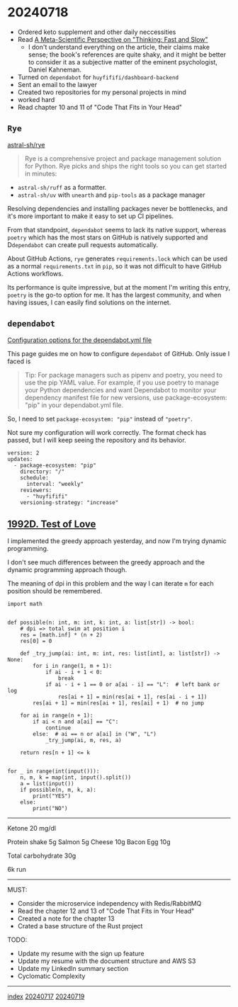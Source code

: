 <head><meta name="viewport" content="width=device-width, initial-scale=1.0, user-scalable=yes" /><meta charset="UTF-8"></head>

# 20240718

- Ordered keto supplement and other daily neccessities
- Read [A Meta-Scientific Perspective on "Thinking: Fast and Slow"](https://replicationindex.com/2020/12/30/a-meta-scientific-perspective-on-thinking-fast-and-slow/)
	- I don\'t understand everything on the article, their claims make sense; the book\'s references are quite shaky, and it might be better to consider it as a subjective matter of the eminent psychologist, Daniel Kahneman.
- Turned on `dependabot` for `huyfififi/dashboard-backend`
- Sent an email to the lawyer
- Created two repositories for my personal projects in mind
- worked hard
- Read chapter 10 and 11 of "Code That Fits in Your Head"

## `Rye`

[astral-sh/rye](https://github.com/astral-sh/rye)

> Rye is a comprehensive project and package management solution for Python.
> Rye picks and ships the right tools so you can get started in minutes:

- `astral-sh/ruff` as a formatter.
- `astral-sh/uv` with `unearth` and `pip-tools` as a package manager

Resolving dependencies and installing packages never be bottlenecks, and it\'s more important to make it easy to set up CI pipelines.

From that standpoint, `dependabot` seems to lack its native support, whereas `poetry` which has the most stars on GitHub is natively supported and D`dependabot` can create pull requests automatically.

About GitHub Actions, `rye` generates `requirements.lock` which can be used as a normal `requirements.txt` in `pip`, so it was not difficult to have GitHub Actions workflows.

Its performance is quite impressive, but at the moment I\'m writing this entry, `poetry` is the go-to option for me. It has the largest community, and when having issues, I can easily find solutions on the internet.

## `dependabot`

[Configuration options for the dependabot.yml file](https://docs.github.com/en/code-security/dependabot/dependabot-version-updates/configuration-options-for-the-dependabot.yml-file)

This page guides me on how to configure `dependabot` of GitHub. Only issue I faced is

> Tip: For package managers such as pipenv and poetry, you need to use the pip YAML value.
> For example, if you use poetry to manage your Python dependencies and want Dependabot to monitor your dependency manifest file for new versions, use package-ecosystem: "pip" in your dependabot.yml file.

So, I need to set `package-ecosystem: "pip"` instead of `"poetry"`.

Not sure my configuration will work correctly. The format check has passed, but I will keep seeing the repository and its behavior.

```
version: 2
updates:
  - package-ecosystem: "pip"
    directory: "/"
    schedule:
      interval: "weekly"
    reviewers:
      - "huyfififi"
    versioning-strategy: "increase"
```

## [1992D. Test of Love](https://codeforces.com/contest/1992/problem/D)

I implemented the greedy approach yesterday, and now I\'m  trying dynamic programming.

I don\'t see much differences between the greedy approach and the dynamic programming approach though.

The meaning of dpi in this problem and the way I can iterate `m` for each position should be remembered.

```
import math


def possible(n: int, m: int, k: int, a: list[str]) -> bool:
    # dpi => total swim at position i
    res = [math.inf] * (n + 2)
    res[0] = 0

    def _try_jump(ai: int, m: int, res: list[int], a: list[str]) -> None:
        for i in range(1, m + 1):
            if ai - i + 1 < 0:
                break
            if ai - i + 1 == 0 or a[ai - i] == "L":  # left bank or log
                res[ai + 1] = min(res[ai + 1], res[ai - i + 1])
        res[ai + 1] = min(res[ai + 1], res[ai] + 1)  # no jump

    for ai in range(n + 1):
        if ai < n and a[ai] == "C":
            continue
        else:  # ai == n or a[ai] in ("W", "L")
            _try_jump(ai, m, res, a)

    return res[n + 1] <= k


for _ in range(int(input())):
    n, m, k = map(int, input().split())
    a = list(input())
    if possible(n, m, k, a):
        print("YES")
    else:
        print("NO")
```

---

Ketone 20 mg/dl

Protein shake 5g
Salmon 5g
Cheese 10g
Bacon Egg 10g

Total carbohydrate 30g

6k run

---

MUST:

- Consider the microservice independency with Redis/RabbitMQ
- Read the chapter 12 and 13 of "Code That Fits in Your Head"
- Created a note for the chapter 13
- Crated a base structure of the Rust project

TODO:

- Update my resume with the sign up feature
- Update my resume with the document structure and AWS S3
- Update my LinkedIn summary section
- Cyclomatic Complexity

---

[index](../../index.html)
[20240717](20240717.html)
[20240719](20240719.html)
